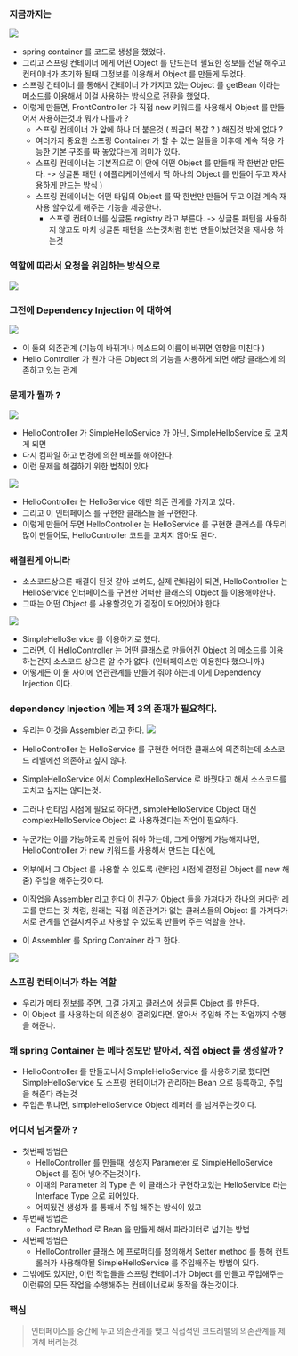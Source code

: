 ### 지금까지는 

![](images/8ef08d4b.png)

- spring container 를 코드로 생성을 했었다.
- 그리고 스프링 컨테이너 에게 어떤 Object 를 만드는데 필요한 정보를 전달 해주고 컨테이너가 초기화 될때 그정보를 이용해서 Object 를 만들게 두었다.
- 스프링 컨테이너 를 통해서 컨테이너 가 가지고 있는 Object 를 getBean 이라는 메소드를 이용해서 이걸 사용하는 방식으로 전환을 했었다.
- 이렇게 만들면, FrontController 가 직접 new 키워드를 사용해서 Object 를 만들어서 사용하는것과 뭐가 다를까 ? 
  - 스프링 컨테이너 가 앞에 하나 더 붙은것 ( 쬐금더 복잡 ? ) 해진것 밖에 없다 ?
  - 여러가지 중요한 스프링 Container 가 할 수 있는 일들을 이후에 계속 적용 가능한 기본 구조를 짜 놓았다는게 의미가 있다.
  - 스프링 컨테이너는 기본적으로 이 안에 어떤 Object 를 만들때 딱 한번만 만든다. -> 싱글톤 패턴 ( 애플리케이션에서 딱 하나의 Object 를 만들어 두고 재사용하게 만드는 방식 )
  - 스프링 컨테이너는 어떤 타입의 Object 를 딱 한번만 만들어 두고 이걸 계속 재사용 할수있게 해주는 기능을 제공한다.
    - 스프링 컨테이너를 싱글톤 registry 라고 부른다. -> 싱글톤 패턴을 사용하지 않고도 마치 싱글톤 패턴을 쓰는것처럼 한번 만들어놨던것을 재사용 하는것

### 역할에 따라서 요청을 위임하는 방식으로
![](images/89859d07.png)

### 그전에 Dependency Injection 에 대하여
![](images/690aaaeb.png)

- 이 둘의 의존관계 (기능이 바뀌거나 메소드의 이름이 바뀌면 영향을 미친다 )
- Hello Controller 가 뭔가 다른 Object 의 기능을 사용하게 되면 해당 클래스에 의존하고 있는 관계

### 문제가 뭘까 ?

![](images/e8648ee4.png)

- HelloController 가 SimpleHelloService 가 아닌, SimpleHelloService 로 고치게 되면
- 다시 컴파일 하고 변경에 의한 배포를 해야한다.
- 이런 문제을 해결하기 위한 법칙이 있다

![](images/0d919e65.png)

- HelloController 는 HelloService 에만 의존 관계를 가지고 있다.
- 그리고 이 인터페이스 를 구현한 클래스들 을 구현한다.
- 이렇게 만들어 두면 HelloController 는 HelloService 를 구현한 클래스를 아무리 많이 만들어도, HelloController 코드를 고치지 않아도 된다.

### 해결된게 아니라
- 소스코드상으론 해결이 된것 같아 보여도, 실제 런타임이 되면, HelloController 는 HelloService 인터페이스를 구현한 어떠한 클래스의 Object 를 이용해야한다.
- 그때는 어떤 Object 를 사용할것인가 결정이 되어있어야 한다.

![](images/063efd80.png)
- SimpleHelloService 를 이용하기로 했다.
- 그러면, 이 HelloController 는 어떤 클래스로 만들어진 Object 의 메소드를 이용하는건지 소스코드 상으론 알 수가 없다. (인터페이스만 이용한다 했으니까.)
- 어떻게든 이 둘 사이에 연관관계를 만들어 줘야 하는데 이게 Dependency Injection 이다.

### dependency Injection 에는 제 3의 존재가 필요하다.
- 우리는 이것을 Assembler 라고 한다.
![](images/702bf7c6.png)

- HelloController 는 HelloService 를 구현한 어떠한 클래스에 의존하는데 소스코드 레벨에선 의존하고 싶지 않다.
- SimpleHelloService 에서 ComplexHelloService 로 바꿨다고 해서 소스코드를 고치고 싶지는 않다는것.
- 그러나 런타임 시점에 필요로 하다면, simpleHelloService Object 대신 complexHelloService Object 로 사용하겠다는 작업이 필요하다. 
- 누군가는 이를 가능하도록 만들어 줘야 하는데, 그게 어떻게 가능해지냐면, HelloController 가 new 키워드를 사용해서 만드는 대신에, 
- 외부에서 그 Object 를 사용할 수 있도록 (런타임 시점에 결정된 Object 를 new 해줌) 주입을 해주는것이다.
- 이작업을 Assembler 라고 한다 이 친구가 Object 들을 가져다가 하나의 커다란 레고를 만드는 것 처럼, 원래는 직접 의존관계가 없는 클래스들의 Object 를 가져다가 서로 관계를 연결시켜주고 사용할 수 있도록 만들어 주는 역할을 한다.
- 이 Assembler 를 Spring Container 라고 한다.

![](images/42576ce6.png)


### 스프링 컨테이너가 하는 역할
- 우리가 메타 정보를 주면, 그걸 가지고 클래스에 싱글톤 Object 를 만든다.
- 이 Object 를 사용하는데 의존성이 걸려있다면, 알아서 주입해 주는 작업까지 수행을 해준다.


### 왜 spring Container 는 메타 정보만 받아서, 직접 object 를 생성할까 ?
- HelloController 를 만들고나서 SimpleHelloService 를 사용하기로 했다면 SimpleHelloService 도 스프링 컨테이너가 관리하는 Bean 으로 등록하고, 주입을 해준다 라는것
- 주입은 뭐냐면, simpleHelloService Object 레퍼러 를 넘겨주는것이다. 

### 어디서 넘겨줄까 ?
- 첫번째 방법은
  - HelloController 를 만들때, 생성자 Parameter 로 SimpleHelloService Object 를 집어 넣어주는것이다.
  - 이때의 Parameter 의 Type 은 이 클래스가 구현하고있는 HelloService 라는 Interface Type 으로 되어있다.
  - 어찌됬건 생성자 를 통해서 주입 해주는 방식이 있고
- 두번째 방법은
  - FactoryMethod 로 Bean 을 만들게 해서 파라미터로 넘기는 방법
- 세번째 방법은
  - HelloController 클래스 에 프로퍼티를 정의해서 Setter method 를 통해 컨트롤러가 사용해야될 SimpleHelloService 를 주입해주는 방법이 있다.
- 그밖에도 있지만, 이런 작업들을 스프링 컨테이너가 Object 를 만들고 주입해주는 이런류의 모든 작업을 수행해주는 컨테이너로써 동작을 하는것이다.

### 핵심
> 인터페이스를 중간에 두고 의존관계를 맺고 직접적인 코드레밸의 의존관계를 제거해 버리는것.